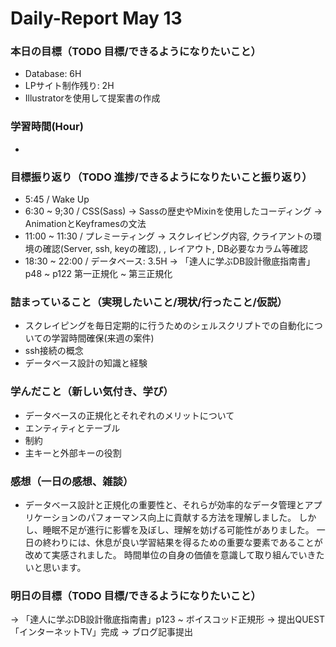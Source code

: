 # Daily-Report May 13

### 本日の目標（TODO 目標/できるようになりたいこと）
- Database: 6H
- LPサイト制作残り: 2H
- Illustratorを使用して提案書の作成

### 学習時間(Hour)
-

### 目標振り返り（TODO 進捗/できるようになりたいこと振り返り）
- 5:45 / Wake Up
- 6:30 ~ 9;30 / CSS(Sass)
-> Sassの歴史やMixinを使用したコーディング
-> AnimationとKeyframesの文法
- 11:00 ~ 11:30 / プレミーティング
-> スクレイピング内容, クライアントの環境の確認(Server, ssh, keyの確認), , レイアウト, DB必要なカラム等確認
- 18:30 ~ 22:00 / データベース: 3.5H
-> 「達人に学ぶDB設計徹底指南書」p48 ~ p122 第一正規化 ~ 第三正規化

### 詰まっていること（実現したいこと/現状/行ったこと/仮説）
- スクレイピングを毎日定期的に行うためのシェルスクリプトでの自動化についての学習時間確保(来週の案件)
- ssh接続の概念
- データベース設計の知識と経験

### 学んだこと（新しい気付き、学び）
- データベースの正規化とそれぞれのメリットについて
- エンティティとテーブル
- 制約
- 主キーと外部キーの役割

### 感想（一日の感想、雑談）
- データベース設計と正規化の重要性と、それらが効率的なデータ管理とアプリケーションのパフォーマンス向上に貢献する方法を理解しました。
しかし、睡眠不足が進行に影響を及ぼし、理解を妨げる可能性がありました。
一日の終わりには、休息が良い学習結果を得るための重要な要素であることが改めて実感されました。
時間単位の自身の価値を意識して取り組んでいきたいと思います。

### 明日の目標（TODO 目標/できるようになりたいこと）
-> 「達人に学ぶDB設計徹底指南書」p123 ~ ボイスコッド正規形
-> 提出QUEST「インターネットTV」完成
-> ブログ記事提出
